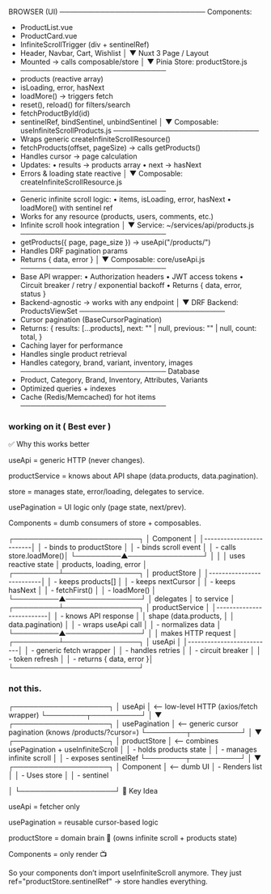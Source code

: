 BROWSER (UI)
─────────────────────────────
Components:

- ProductList.vue
- ProductCard.vue
- InfiniteScrollTrigger (div + sentinelRef)
- Header, Navbar, Cart, Wishlist
        │
        ▼
Nuxt 3 Page / Layout
- Mounted → calls composable/store
        │
        ▼
Pinia Store: productStore.js
─────────────────────────────
- products (reactive array)
- isLoading, error, hasNext
- loadMore() → triggers fetch
- reset(), reload() for filters/search
- fetchProductById(id)
- sentinelRef, bindSentinel, unbindSentinel
        │
        ▼
Composable: useInfiniteScrollProducts.js
─────────────────────────────
- Wraps generic createInfiniteScrollResource()
- fetchProducts(offset, pageSize) → calls getProducts()
- Handles cursor → page calculation
- Updates:
    • results → products array
    • next → hasNext
- Errors & loading state reactive
        │
        ▼
Composable: createInfiniteScrollResource.js
─────────────────────────────
- Generic infinite scroll logic:
    • items, isLoading, error, hasNext
    • loadMore() with sentinel ref
- Works for any resource (products, users, comments, etc.)
- Infinite scroll hook integration
        │
        ▼
Service: ~/services/api/products.js
─────────────────────────────
- getProducts({ page, page_size }) → useApi("/products/")
- Handles DRF pagination params
- Returns { data, error }
        │
        ▼
Composable: core/useApi.js
─────────────────────────────
- Base API wrapper:
    • Authorization headers
    • JWT access tokens
    • Circuit breaker / retry / exponential backoff
    • Returns { data, error, status }
- Backend-agnostic → works with any endpoint
        │
        ▼
DRF Backend: ProductsViewSet
─────────────────────────────
- Cursor pagination (BaseCursorPagination)
- Returns:
    {
        results: [...products],
        next: "<cursor-token>" | null,
        previous: "<cursor-token>" | null,
        count: total,
    }
- Caching layer for performance
- Handles single product retrieval
- Handles category, brand, variant, inventory, images
─────────────────────────────
Database
- Product, Category, Brand, Inventory, Attributes, Variants
- Optimized queries + indexes
- Cache (Redis/Memcached) for hot items
─────────────────────────────


### working on it ( Best ever )
✅ Why this works better

useApi = generic HTTP (never changes).

productService = knows about API shape (data.products, data.pagination).

store = manages state, error/loading, delegates to service.

usePagination = UI logic only (page state, next/prev).

Components = dumb consumers of store + composables.


┌─────────────────────────┐
│       Component         │
│-------------------------│
│ - binds to productStore │
│ - binds scroll event    │
│ - calls store.loadMore()│
└─────────▲───────────────┘
          │
          │
          │ uses reactive state
          │ products, loading, error
          │
┌─────────┴───────────────┐
│      productStore        │
│--------------------------│
│ - keeps products[]       │
│ - keeps nextCursor       │
│ - keeps hasNext          │
│ - fetchFirst()           │
│ - loadMore()             │
└─────────▲───────────────┘
          │ delegates
          │ to service
          │
┌─────────┴───────────────┐
│    productService        │
│--------------------------│
│ - knows API response     │
│   shape (data.products,  │
│   data.pagination)       │
│ - wraps useApi call      │
│ - normalizes data        │
└─────────▲───────────────┘
          │
          │ makes HTTP request
          │
┌─────────┴───────────────┐
│       useApi             │
│--------------------------│
│ - generic fetch wrapper  │
│ - handles retries        │
│ - circuit breaker        │
│ - token refresh          │
│ - returns { data, error }│
└─────────────────────────┘



### not this.
┌───────────────────┐
│   useApi          │   <-- low-level HTTP (axios/fetch wrapper)
└────────┬──────────┘
         │
         ▼
┌───────────────────┐
│   usePagination   │   <-- generic cursor pagination (knows /products/?cursor=)
└────────┬──────────┘
         │
         ▼
┌───────────────────┐
│  productStore     │   <-- combines usePagination + useInfiniteScroll
│                   │       - holds products state
│                   │       - manages infinite scroll
│                   │       - exposes sentinelRef
└────────┬──────────┘
         │
         ▼
┌───────────────────┐
│   Component       │   <-- dumb UI
│   - Renders list  │
│   - Uses store    │
│   - sentinel <div>│
└───────────────────┘
🔹 Key Idea

useApi = fetcher only

usePagination = reusable cursor-based logic

productStore = domain brain 🧠 (owns infinite scroll + products state)

Components = only render 📺

So your components don’t import useInfiniteScroll anymore.
They just ref="productStore.sentinelRef" → store handles everything.